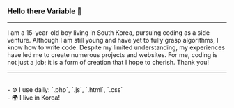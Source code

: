 ### Hello there Variable 👋

<hr>
I am a 15-year-old boy living in South Korea, pursuing coding as a side venture. Although I am still young and have yet to fully grasp algorithms, I know how to write code.
Despite my limited understanding, my experiences have led me to create numerous projects and websites. For me, coding is not just a job; it is a form of creation that I hope to cherish.
Thank you!
<hr>
<br>
- ⚙️ I use daily: `.php`, `.js`, `.html`, `.css`
<br>
- 🌍 I live in Korea!

